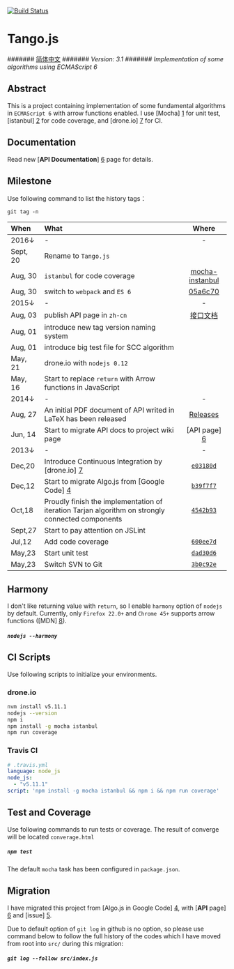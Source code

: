 [![Build Status](https://drone.io/github.com/scozv/tango/status.png)](https://drone.io/github.com/scozv/tango/latest)

# Tango.js
####### [简体中文](DUWO.md)
####### _Version: 3.1_
####### _Implementation of some algorithms using ECMAScript 6_

## Abstract
This is a project containing implementation of some fundamental algorithms in `ECMAScript 6` with arrow functions enabled.
I use [Mocha] [1] for unit test, [istanbul] [2] for code coverage, and [drone.io] [7] for CI.

## Documentation
Read new [__API Documentation__] [6] page for details.

## Milestone
Use following command to list the history tags：

```
git tag -n
```

When | What | Where
:-------|:---------|:-------:
2016&darr; | - | -
Sept, 20 | Rename to `Tango.js` |
Aug, 30 | `istanbul` for code coverage | [mocha-instanbul](http://ricostacruz.com/til/mocha-instanbul-coverage.html)
Aug, 30 | switch to `webpack` and `ES 6` | [05a6c70](https://github.com/scozv/algo-js/commit/05a6c7068fd50204c0206f46dae2dfcd965b6912)
2015&darr; | - | -
Aug, 03 | publish API page in `zh-cn` | [接口文档](http://scozv.github.io/algo-wiki/zh-cn/index.html)
Aug, 01 | introduce new tag version naming system |
Aug, 01 | introduce big test file for SCC algorithm |
May, 21 | drone.io with `nodejs 0.12` |
May, 16 | Start to replace `return` with Arrow functions in JavaScript |
2014&darr; | - | -
Aug, 27 | An initial PDF document of API writed in LaTeX has been released | [Releases](https://github.com/scozv/algo-wiki/releases)
Jun, 14 | Start to migrate API docs to project wiki page | [API page] [6]
2013&darr; | - | -
Dec,20 | Introduce Continuous Integration by [drone.io] [7]| [`e03180d`](https://github.com/scozv/algo-js/commit/e03180df15)
Dec,12 | Start to migrate Algo.js from [Google Code] [4] | [`b39f7f7`](https://github.com/scozv/algo-js/commit/b39f7f78ab)
Oct,18 | Proudly finish the implementation of iteration Tarjan algorithm on strongly connected components | [`4542b93`](https://github.com/scozv/algo-js/commit/4542b937d827)
Sept,27 | Start to pay attention on JSLint |
Jul,12 | Add code coverage | [`600ee7d`](https://github.com/scozv/algo-js/commit/600ee7d899d2)
May,23 | Start unit test | [`dad30d6`](https://github.com/scozv/algo-js/commit/dad30d64ad70)
May,23 | Switch SVN to Git | [`3b0c92e`](https://github.com/scozv/algo-js/commit/3b0c92e3b173)


## Harmony
I don't like returning value with `return`, so I enable `harmony` option of `nodejs` by default.
Currently, only `Firefox 22.0+` and `Chrome 45+` supports arrow functions ([MDN] [8]).

##### `nodejs --harmony`

## CI Scripts
Use following scripts to initialize your environments.

### drone.io
```bash
nvm install v5.11.1
nodejs --version
npm i
npm install -g mocha istanbul
npm run coverage
```
### Travis CI
```yml
# .travis.yml
language: node_js
node_js:
  - "v5.11.1"
script: 'npm install -g mocha istanbul && npm i && npm run coverage'
```

## Test and Coverage
Use following commands to run tests or coverage.
The result of converge will be located `converage.html`

##### `npm test`
The default `mocha` task has been configured in `package.json`.

## Migration
I have migrated this project from [Algo.js in Google Code] [4], with [__API__ page] [6] and [issue] [5].

Due to default option of `git log` in github is no option,
so please use command below to follow the full history of the codes
which I have moved from root into `src/` during this migration:

##### `git log --follow src/index.js`

[1]: http://mochajs.org/ "Mocha.js"
[2]: http://blanketjs.org/ "Blanket.js"
[3]: http://www.ecmascript.org/  "ECMA-262"
[4]: https://code.google.com/p/algo-js "Algo.js"
[5]: https://github.com/scozv/algo-js/issues "Issues"
[6]: http://scozv.github.io/algo-wiki/en/index.html "Wiki"
[7]: https://drone.io/github.com/scozv/algo-js "drone.io"
[8]: https://developer.mozilla.org/en-US/docs/Web/JavaScript/Reference/Functions/Arrow_functions#Browser_compatibility "Arrow functions"
